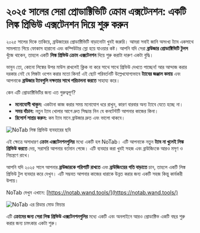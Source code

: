 # ২০২৫ সালের সেরা প্রোডাক্টিভিটি ক্রোম এক্সটেনশন: একটি লিঙ্ক প্রিভিউ এক্সটেনশন দিয়ে শুরু করুন

২০২৫ সালের দিকে তাকিয়ে, ব্রাউজারের প্রোডাক্টিভিটি বাড়ানোটা খুবই জরুরি। আমরা সবাই জানি অসংখ্য ট্যাব একসাথে সামলাতে গিয়ে ফোকাস হারানো এবং কম্পিউটার স্লো হয়ে যাওয়ার কষ্ট। আপনি যদি সেরা **ব্রাউজার প্রোডাক্টিভিটি টুলস** খুঁজে থাকেন, তাহলে একটি **লিঙ্ক প্রিভিউ ক্রোম এক্সটেনশন** দিয়ে শুরু করাটা দারুণ একটা বুদ্ধি।

ভাবুন তো, কোনো লিঙ্কের উপর মাউস রাখলেই ক্লিক না করে সাথে সাথে প্রিভিউ দেখতে পাচ্ছেন! আর আন্দাজ করার দরকার নেই যে লিঙ্কটা ওপেন করার মতো কিনা! এই ছোট পরিবর্তনটি উল্লেখযোগ্যভাবে **ট্যাবের জঞ্জাল কমায়** এবং আপনাকে **ব্রাউজার ট্যাবগুলি দক্ষতার সাথে পরিচালনা করতে** সাহায্য করে।

কেন এটি প্রোডাক্টিভিটির জন্য এত গুরুত্বপূর্ণ?
*   **মনোযোগী থাকুন:** একটানা কাজ করার সময় মনোযোগ ধরে রাখুন, কারণ বারবার অন্য ট্যাবে যেতে হচ্ছে না।
*   **সময় বাঁচান:** নতুন ট্যাব খোলার আগে দ্রুত সিদ্ধান্ত নিন যে কনটেন্টটি আপনার কাজের কিনা।
*   **রিসোর্স সাশ্রয় করুন:** কম ট্যাব মানে ব্রাউজার দ্রুত এবং ভালো থাকবে।

![NoTab লিঙ্ক প্রিভিউ ব্যবহারের ছবি](images/notab1.png)

এই ক্ষেত্রে অসাধারণ **ক্রোম এক্সটেনশনগুলির** মধ্যে একটি হল NoTab। এটি আপনাকে নতুন **ট্যাব না খুলেই লিঙ্ক প্রিভিউ করতে** দেয়, সরাসরি আপনার বর্তমান পেজে। এটি ব্যবহার করা খুবই সহজ এবং ব্রাউজিংকে আরও মসৃণ ও নিয়ন্ত্রণে রাখে।

আপনি যদি ২০২৫ সালে আপনার **ব্রাউজারকে পরিপাটি রাখতে** এবং **ব্রাউজিংয়ের গতি বাড়াতে** চান, তাহলে একটি লিঙ্ক প্রিভিউ টুল ব্যবহার করে দেখুন। এটি সম্ভবত আপনার কাজের ধারাকে উন্নত করার জন্য একটি সহজ কিন্তু কার্যকরী উপায়।

NoTab দেখুন এখানে: [https://notab.wand.tools/](https://notab.wand.tools/)

![NoTab এর রিডার মোড ফিচার](images/notab2.png)

এটি **ক্রোমের জন্য সেরা লিঙ্ক প্রিভিউ এক্সটেনশনগুলির** মধ্যে একটি এবং অনলাইনে আরও প্রোডাক্টিভ একটি বছর শুরু করার জন্য চমৎকার একটা শুরু।